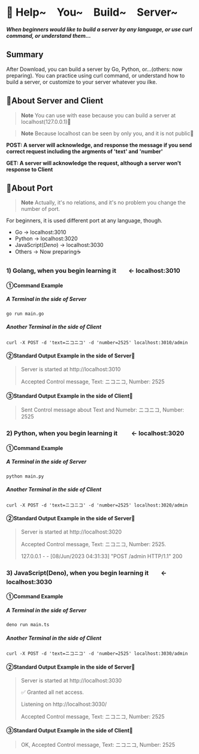 # 🥳  Help~　You~　Build~　Server~
__*When beginners would like to build a server by any language, or use curl command, or understand them...*__

## Summary
After Download, you can build a server by Go, Python, or...(others: now preparing).
You can practice using curl command, or understand how to build a server, 
or customize to your server whatever you ilke.

## 🐼About Server and Client
> __Note__  You can use with ease because you can build a server at localhost(127.0.0.1)🫶

> __Note__  Because localhost can be seen by only you, and it is not public🤠

**POST: A server will acknowledge, and response the message if you send correct request including the argments of 'text' and 'number'**

**GET: A server will acknowledge the request, although a server won't response to Client**

## 🐸About Port
> __Note__  Actually, it's no relations, and it's no problem you change the number of port.

For beginners, it is used different port at any language, though.

- Go -> localhost:3010
- Python -> localhost:3020
- JavaScript(*Deno*) -> localhost:3030
- Others -> Now preparing☕️

### 1) Golang, when you begin learning it　　<- localhost:3010　　　
#### ①Command Example

##### A Terminal in the side of Server
```
go run main.go 
```

##### Another Terminal in the side of Client
```
curl -X POST -d 'text=ニコニコ' -d 'number=2525' localhost:3010/admin
```

#### ②Standard Output Example in the side of Server🎂
> Server is started at http://localhost:3010
> 
> Accepted Control message, Text: ニコニコ, Number: 2525

#### ③Standard Output Example in the side of Client🎸
> Sent Control message about Text and Numebr: ニコニコ, Number: 2525

### 2) Python, when you begin learning it 　　<- localhost:3020
#### ①Command Example

##### A Terminal in the side of Server
```
python main.py
```

##### Another Terminal in the side of Client
```
curl -X POST -d 'text=ニコニコ' -d 'number=2525' localhost:3020/admin
```

#### ②Standard Output Example in the side of Server🎂
> Server is started at http://localhost:3020
>
> Accepted Control message, Text: ニコニコ, Number: 2525. 
> 
> 127.0.0.1 - - [08/Jun/2023 04:31:33] "POST /admin HTTP/1.1" 200

### 3) JavaScript(Deno), when you begin learning it　　<- localhost:3030　　　
#### ①Command Example

##### A Terminal in the side of Server
```
deno run main.ts
```

##### Another Terminal in the side of Client
```
curl -X POST -d 'text=ニコニコ' -d 'number=2525' localhost:3030/admin
```

#### ②Standard Output Example in the side of Server🎂
> Server is started at http://localhost:3030
> 
> ✅ Granted all net access.
> 
> Listening on http://localhost:3030/
> 
> Accepted Control message, Text: ニコニコ, Number: 2525

#### ③Standard Output Example in the side of Client🎸
> OK, Accepted Control message, Text: ニコニコ, Number: 2525


